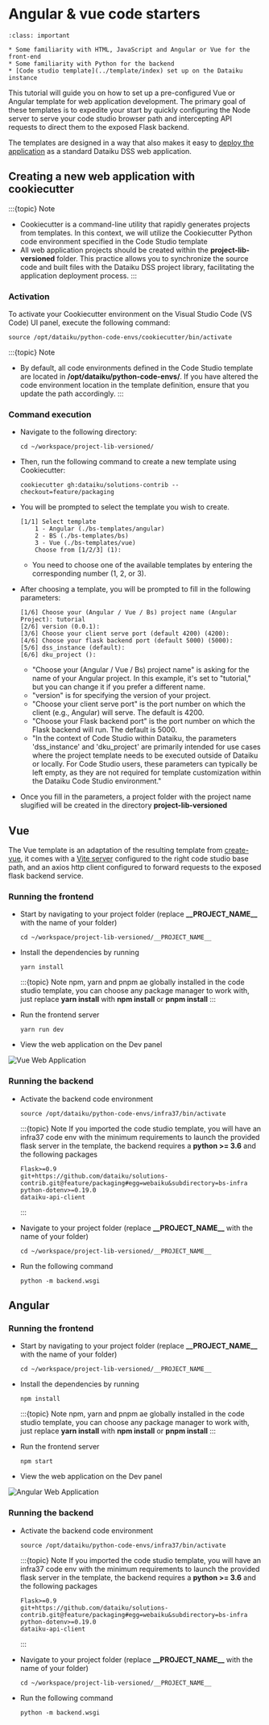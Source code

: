 # Angular & vue code starters

```{admonition} Pre-requisites
:class: important

* Some familiarity with HTML, JavaScript and Angular or Vue for the front-end
* Some familiarity with Python for the backend
* [Code studio template](../template/index) set up on the Dataiku instance

```

This tutorial will guide you on how to set up a pre-configured Vue or Angular template for web application development. The primary goal of these templates is to expedite your start by quickly configuring the Node server to serve your code studio browser path and intercepting API requests to direct them to the exposed Flask backend.

The templates are designed in a way that also makes it easy to [deploy the application](../deployment/index) as a standard Dataiku DSS web application.

## Creating a new web application with cookiecutter

:::{topic} Note

- Cookiecutter is a command-line utility that rapidly generates projects from templates. In this context, we will utilize the Cookiecutter Python code environment specified in the Code Studio template
- All web application projects should be created within the **project-lib-versioned** folder. This practice allows you to synchronize the source code and built files with the Dataiku DSS project library, facilitating the application deployment process.
  :::

### Activation

To activate your Cookiecutter environment on the Visual Studio Code (VS Code) UI panel, execute the following command:

```
source /opt/dataiku/python-code-envs/cookiecutter/bin/activate
```

:::{topic} Note

- By default, all code environments defined in the Code Studio template are located in **/opt/dataiku/python-code-envs/**. If you have altered the code environment location in the template definition, ensure that you update the path accordingly.
  :::

### Command execution

- Navigate to the following directory:

  ```
  cd ~/workspace/project-lib-versioned/
  ```

- Then, run the following command to create a new template using Cookiecutter:

  ```
  cookiecutter gh:dataiku/solutions-contrib --checkout=feature/packaging
  ```

- You will be prompted to select the template you wish to create.

  ```
  [1/1] Select template
      1 - Angular (./bs-templates/angular)
      2 - BS (./bs-templates/bs)
      3 - Vue (./bs-templates/vue)
      Choose from [1/2/3] (1):
  ```

  - You need to choose one of the available templates by entering the corresponding number (1, 2, or 3).

- After choosing a template, you will be prompted to fill in the following parameters:

  ```
  [1/6] Choose your (Angular / Vue / Bs) project name (Angular Project): tutorial
  [2/6] version (0.0.1):
  [3/6] Choose your client serve port (default 4200) (4200):
  [4/6] Choose your flask backend port (default 5000) (5000):
  [5/6] dss_instance (default):
  [6/6] dku_project ():
  ```

  - "Choose your (Angular / Vue / Bs) project name" is asking for the name of your Angular project. In this example, it's set to "tutorial," but you can change it if you prefer a different name.
  - "version" is for specifying the version of your project.
  - "Choose your client serve port" is the port number on which the client (e.g., Angular) will serve. The default is 4200.
  - "Choose your Flask backend port" is the port number on which the Flask backend will run. The default is 5000.
  - "In the context of Code Studio within Dataiku, the parameters 'dss_instance' and 'dku_project' are primarily intended for use cases where the project template needs to be executed outside of Dataiku or locally. For Code Studio users, these parameters can typically be left empty, as they are not required for template customization within the Dataiku Code Studio environment."

- Once you fill in the parameters, a project folder with the project name slugified will be created in the directory **project-lib-versioned**

## Vue

The Vue template is an adaptation of the resulting template from [create-vue](https://github.com/vuejs/create-vue), it comes with a [Vite server](https://vitejs.dev/) configured to the right code studio base path, and an axios http client configured to forward requests to the exposed flask backend service.

### Running the frontend

- Start by navigating to your project folder (replace **\_\_PROJECT_NAME\_\_** with the name of your folder)

  ```
  cd ~/workspace/project-lib-versioned/__PROJECT_NAME__
  ```

- Install the dependencies by running

  ```
  yarn install
  ```

  :::{topic} Note
  npm, yarn and pnpm ae globally installed in the code studio template, you can choose any package manager to work with, just replace **yarn install** with **npm install** or **pnpm install**
  :::

- Run the frontend server

  ```
  yarn run dev
  ```

- View the web application on the Dev panel

![Vue Web Application](assets/01-vue-template.png)

### Running the backend

- Activate the backend code environment

  ```
  source /opt/dataiku/python-code-envs/infra37/bin/activate
  ```

  :::{topic} Note
  If you imported the code studio template, you will have an infra37 code env with the minimum requirements to launch the provided flask server in the template, the backend requires a **python >= 3.6** and the following packages

  ```
  Flask>=0.9
  git+https://github.com/dataiku/solutions-contrib.git@feature/packaging#egg=webaiku&subdirectory=bs-infra
  python-dotenv>=0.19.0
  dataiku-api-client
  ```

  :::

- Navigate to your project folder (replace **\_\_PROJECT_NAME\_\_** with the name of your folder)

  ```
  cd ~/workspace/project-lib-versioned/__PROJECT_NAME__
  ```

- Run the following command

  ```
  python -m backend.wsgi
  ```

## Angular

### Running the frontend

- Start by navigating to your project folder (replace **\_\_PROJECT_NAME\_\_** with the name of your folder)

  ```
  cd ~/workspace/project-lib-versioned/__PROJECT_NAME__
  ```

- Install the dependencies by running

  ```
  npm install
  ```

  :::{topic} Note
  npm, yarn and pnpm ae globally installed in the code studio template, you can choose any package manager to work with, just replace **yarn install** with **npm install** or **pnpm install**
  :::

- Run the frontend server

  ```
  npm start
  ```

- View the web application on the Dev panel

![Angular Web Application](assets/02-angular-template.png)

### Running the backend

- Activate the backend code environment

  ```
  source /opt/dataiku/python-code-envs/infra37/bin/activate
  ```

  :::{topic} Note
  If you imported the code studio template, you will have an infra37 code env with the minimum requirements to launch the provided flask server in the template, the backend requires a **python >= 3.6** and the following packages

  ```
  Flask>=0.9
  git+https://github.com/dataiku/solutions-contrib.git@feature/packaging#egg=webaiku&subdirectory=bs-infra
  python-dotenv>=0.19.0
  dataiku-api-client
  ```

  :::

- Navigate to your project folder (replace **\_\_PROJECT_NAME\_\_** with the name of your folder)

  ```
  cd ~/workspace/project-lib-versioned/__PROJECT_NAME__
  ```

- Run the following command

  ```
  python -m backend.wsgi
  ```

